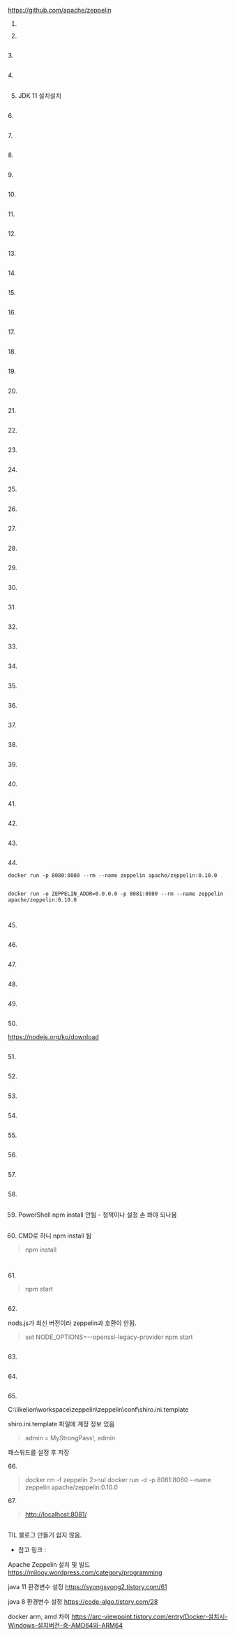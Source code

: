 <p><a href="https://github.com/apache/zeppelin">https://github.com/apache/zeppelin</a></p>
<ol>
<li><p><img alt="" src="https://velog.velcdn.com/images/yjshin/post/df4cc767-962a-428b-8bd0-50c7a18faac2/image.png" /></p>
</li>
<li></li>
</ol>
<p><img alt="" src="https://velog.velcdn.com/images/yjshin/post/b16405b2-a9f8-41f5-badd-c3d23eedfe2a/image.png" /></p>
<p>3.</p>
<p><img alt="" src="https://velog.velcdn.com/images/yjshin/post/11fef37f-debf-4f0a-a501-932deb98bdba/image.png" /></p>
<p>4.</p>
<p><img alt="" src="https://velog.velcdn.com/images/yjshin/post/c13655d7-6a6a-490e-84b4-987676be4375/image.png" /></p>
<ol start="5">
<li>JDK 11 설치설치</li>
</ol>
<p><img alt="" src="https://velog.velcdn.com/images/yjshin/post/b9d3aaae-b5c5-4e5e-8948-4c2c6a09b764/image.png" /></p>
<p>6.</p>
<p><img alt="" src="https://velog.velcdn.com/images/yjshin/post/cd6a9a2c-238e-400a-9e2e-5d6a643d3073/image.png" /></p>
<p>7.</p>
<p><img alt="" src="https://velog.velcdn.com/images/yjshin/post/7cfe8ce0-6fa4-4752-a51f-ea269a1259b7/image.png" /></p>
<p>8.</p>
<p><img alt="" src="https://velog.velcdn.com/images/yjshin/post/394b66a9-fa46-48b7-930a-3272340bcc7b/image.png" /></p>
<p>9.</p>
<p><img alt="" src="https://velog.velcdn.com/images/yjshin/post/6fb82c07-f98a-4228-85b8-05636ac62ce4/image.png" /></p>
<p>10.</p>
<p><img alt="" src="https://velog.velcdn.com/images/yjshin/post/9183c895-3867-4dd3-95bb-f79431ee3c63/image.png" /></p>
<p>11.</p>
<p><img alt="" src="https://velog.velcdn.com/images/yjshin/post/cb2e9d1e-d591-423d-b0da-0c8d06cd2557/image.png" /></p>
<p>12.</p>
<p><img alt="" src="https://velog.velcdn.com/images/yjshin/post/373231cb-8d21-4439-8ad9-df7be5e96e57/image.png" /></p>
<p>13.</p>
<p><img alt="" src="https://velog.velcdn.com/images/yjshin/post/e33f87ec-9e02-44fd-9fa7-026dacb1e856/image.png" /></p>
<p>14.</p>
<p><img alt="" src="https://velog.velcdn.com/images/yjshin/post/9c29e7b5-81bc-450a-8d39-e5bc91527e02/image.png" /></p>
<p>15.</p>
<p><img alt="" src="https://velog.velcdn.com/images/yjshin/post/bbac8a88-a5f8-4315-bd7f-fba75a672be2/image.png" /></p>
<p>16.</p>
<p><img alt="" src="https://velog.velcdn.com/images/yjshin/post/4ec6a65a-a685-44d5-81e1-ed9ca467563a/image.png" /></p>
<p>17.</p>
<p><img alt="" src="https://velog.velcdn.com/images/yjshin/post/f692e3a8-94e9-4e72-b3d5-1379849b5010/image.png" /></p>
<p>18.</p>
<p><img alt="" src="https://velog.velcdn.com/images/yjshin/post/6a4e684f-473d-472e-8712-5a169603af6d/image.png" /></p>
<p>19.</p>
<p><img alt="" src="https://velog.velcdn.com/images/yjshin/post/b0956b1d-9285-4bc4-849c-2e0e724660f6/image.png" /></p>
<p>20.</p>
<p><img alt="" src="https://velog.velcdn.com/images/yjshin/post/1914c877-de0f-46f9-a174-1889d2ff08e4/image.png" /></p>
<p>21.</p>
<p><img alt="" src="https://velog.velcdn.com/images/yjshin/post/9d030bf2-9c62-4a24-92b5-9c57ff034204/image.png" /></p>
<p>22.</p>
<p><img alt="" src="https://velog.velcdn.com/images/yjshin/post/5d8d9b92-ecd9-4bed-8314-fe3a1a41e3cb/image.png" /></p>
<p>23.</p>
<p><img alt="" src="https://velog.velcdn.com/images/yjshin/post/02b8f2d2-721c-4168-9a23-b671f149947b/image.png" /></p>
<p>24.</p>
<p><img alt="" src="https://velog.velcdn.com/images/yjshin/post/5f0d23e1-a559-442e-bcdf-3df4d5a30ea0/image.png" /></p>
<p>25.</p>
<p><img alt="" src="https://velog.velcdn.com/images/yjshin/post/406c5b7b-5a47-4042-8b44-a217c390c3ef/image.png" /></p>
<p>26.</p>
<p><img alt="" src="https://velog.velcdn.com/images/yjshin/post/ee65f71f-77aa-4140-becc-81666cc5e746/image.png" /></p>
<p>27.</p>
<p><img alt="" src="https://velog.velcdn.com/images/yjshin/post/5144823a-e0bb-41a4-8c7c-ff601624cc06/image.png" /></p>
<p>28.</p>
<p><img alt="" src="https://velog.velcdn.com/images/yjshin/post/c513af9b-f149-4ea2-a7ce-abe3d418fce5/image.png" /></p>
<p>29.</p>
<p><img alt="" src="https://velog.velcdn.com/images/yjshin/post/6fa98dc6-1829-4d87-9d28-26bc36989e3d/image.png" /></p>
<p>30.</p>
<p><img alt="" src="https://velog.velcdn.com/images/yjshin/post/9792748b-9b7e-4f90-8f9c-e375ce865302/image.png" /></p>
<p>31.</p>
<p><img alt="" src="https://velog.velcdn.com/images/yjshin/post/86b11dba-8bf1-47a8-9d85-b03f4cbc28a9/image.png" /></p>
<p>32.</p>
<p><img alt="" src="https://velog.velcdn.com/images/yjshin/post/88e8161f-d4a1-43f6-b04b-ea970ff2ef92/image.png" /></p>
<p>33.</p>
<p><img alt="" src="https://velog.velcdn.com/images/yjshin/post/ac97f487-d9bd-4e4b-8486-c146b694075f/image.png" /></p>
<p>34.</p>
<p><img alt="" src="https://velog.velcdn.com/images/yjshin/post/487a7c4d-64b4-41c4-b17e-94bef4a54dd4/image.png" /></p>
<p>35.</p>
<p><img alt="" src="https://velog.velcdn.com/images/yjshin/post/ee9cb54a-e57d-4d82-9588-6170eb6798c5/image.png" /></p>
<p>36.</p>
<p><img alt="" src="https://velog.velcdn.com/images/yjshin/post/02fdd561-cbe0-434a-84a7-89a5ea3ec2c7/image.png" /></p>
<p>37.</p>
<p><img alt="" src="https://velog.velcdn.com/images/yjshin/post/f828c0fb-e763-493f-bc40-02128705e937/image.png" /></p>
<p>38.</p>
<p><img alt="" src="https://velog.velcdn.com/images/yjshin/post/abf637d5-24a4-4849-b870-b54e5ff889d3/image.png" /></p>
<p>39.</p>
<p><img alt="" src="https://velog.velcdn.com/images/yjshin/post/edc90d8b-2eef-41b7-8381-43878d624100/image.png" /></p>
<p>40.</p>
<p><img alt="" src="https://velog.velcdn.com/images/yjshin/post/8d1f4556-882d-44b2-bc96-caa045c16941/image.png" /></p>
<p>41.</p>
<p><img alt="" src="https://velog.velcdn.com/images/yjshin/post/2901ab6f-9aa2-41e9-a5dd-ffd3f46cff26/image.png" /></p>
<p>42.</p>
<p><img alt="" src="https://velog.velcdn.com/images/yjshin/post/d172c8ed-94d1-4b96-b07c-15bcfb850d5f/image.png" /></p>
<p>43.</p>
<p><img alt="" src="https://velog.velcdn.com/images/yjshin/post/17e6dea1-17fc-4897-b9a2-4a4f7240d032/image.png" /></p>
<p>44.</p>
<pre><code>docker run -p 8080:8080 --rm --name zeppelin apache/zeppelin:0.10.0

docker run -e ZEPPELIN_ADDR=0.0.0.0 -p 8081:8080 --rm --name zeppelin apache/zeppelin:0.10.0</code></pre><p><img alt="" src="https://velog.velcdn.com/images/yjshin/post/da39aa60-3443-455e-9609-7ddbf38e88cc/image.png" /></p>
<p>45.</p>
<p><img alt="" src="https://velog.velcdn.com/images/yjshin/post/05aeba69-50d3-4939-b358-e300e877f80f/image.png" /></p>
<p>46.</p>
<p><img alt="" src="https://velog.velcdn.com/images/yjshin/post/409117c4-409d-4877-aa42-270813d07952/image.png" /></p>
<p>47.</p>
<p><img alt="" src="https://velog.velcdn.com/images/yjshin/post/af591f92-47ea-4c5c-a5b3-2bcf7af96440/image.png" /></p>
<p>48.</p>
<p><img alt="" src="https://velog.velcdn.com/images/yjshin/post/5389d41e-372f-464e-aff2-7bc1ac259254/image.png" /></p>
<p>49.</p>
<p><img alt="" src="https://velog.velcdn.com/images/yjshin/post/afb57dd3-751b-41b8-9d7b-be8341cbe5ba/image.png" /></p>
<p>50.</p>
<p><a href="https://nodejs.org/ko/download">https://nodejs.org/ko/download</a></p>
<p><img alt="" src="https://velog.velcdn.com/images/yjshin/post/820bee24-1db2-4bff-a05c-3e8f0e0db1a4/image.png" /></p>
<p>51.</p>
<p><img alt="" src="https://velog.velcdn.com/images/yjshin/post/ca5929e1-01e2-4f1b-82da-4d8bf187c9d8/image.png" /></p>
<p>52.</p>
<p><img alt="" src="https://velog.velcdn.com/images/yjshin/post/dc4ca8a5-48a0-4233-b304-5f2fa6607506/image.png" /></p>
<p>53.</p>
<p><img alt="" src="https://velog.velcdn.com/images/yjshin/post/6afddce4-97a6-4a69-92cb-4c9828c9c3b7/image.png" /></p>
<p>54.</p>
<p><img alt="" src="https://velog.velcdn.com/images/yjshin/post/6420f2cb-c25b-4b9e-8281-c90d03e925db/image.png" /></p>
<p>55.</p>
<p><img alt="" src="https://velog.velcdn.com/images/yjshin/post/3d94b4fb-1ca6-4e8b-b0d3-02b131e4f79a/image.png" /></p>
<p>56.</p>
<p><img alt="" src="https://velog.velcdn.com/images/yjshin/post/f873a00a-c800-4760-a6d0-1c9dd856536e/image.png" /></p>
<p>57.</p>
<p><img alt="" src="https://velog.velcdn.com/images/yjshin/post/037aaa60-dc7a-4bbf-a5b3-cf90206e701e/image.png" /></p>
<p>58.</p>
<p><img alt="" src="https://velog.velcdn.com/images/yjshin/post/e9add742-8e6b-4694-9c28-fc7250adb2a9/image.png" /></p>
<ol start="59">
<li>PowerShell npm install 안됨 - 정책이나 설정 손 봐야 되나봄</li>
</ol>
<p><img alt="" src="https://velog.velcdn.com/images/yjshin/post/4257c868-7991-4a42-ba0d-b5b47f0b3e93/image.png" /></p>
<ol start="60">
<li>CMD로 하니 npm install 됨</li>
</ol>
<blockquote>
<p>npm install</p>
</blockquote>
<p><img alt="" src="https://velog.velcdn.com/images/yjshin/post/abe48938-701a-4b85-979f-0b37bb3ccf70/image.png" /></p>
<p><img alt="" src="https://velog.velcdn.com/images/yjshin/post/37873215-0a35-4db9-9239-57d76d59f26b/image.png" /></p>
<p>61.</p>
<blockquote>
<p>npm start</p>
</blockquote>
<p><img alt="" src="https://velog.velcdn.com/images/yjshin/post/f37fbed1-dd17-4b7d-9d9f-2842a2872c78/image.png" /></p>
<p>62.</p>
<p>nods.js가 최신 버전이라 zeppelin과 호환이 안됨.</p>
<blockquote>
<p>set NODE_OPTIONS=--openssl-legacy-provider
npm start</p>
</blockquote>
<p><img alt="" src="https://velog.velcdn.com/images/yjshin/post/fabde14d-33b6-4a9e-bbe0-bd94bc8338e6/image.png" /></p>
<p>63.</p>
<p><img alt="" src="https://velog.velcdn.com/images/yjshin/post/fbbe3149-2eab-42ac-b99b-59bd26caae2a/image.png" /></p>
<p>64.</p>
<p><img alt="" src="https://velog.velcdn.com/images/yjshin/post/73318fa2-03eb-4750-8e75-de389e6ce4a3/image.png" /></p>
<p>65.
<img alt="" src="https://velog.velcdn.com/images/yjshin/post/992f65f1-aed8-41d2-8901-71567817e991/image.png" /></p>
<p>C:\likelion\workspace\zeppelin\zeppelin\conf\shiro.ini.template</p>
<p>shiro.ini.template 파일에 계정 정보 있음</p>
<blockquote>
<p>admin = MyStrongPass!, admin</p>
</blockquote>
<p>패스워드를 설정 후 저장</p>
<p>66.</p>
<blockquote>
<p>docker rm -f zeppelin 2&gt;nul
docker run -d -p 8081:8080 --name zeppelin apache/zeppelin:0.10.0</p>
</blockquote>
<p>67.</p>
<blockquote>
<p><a href="http://localhost:8081/">http://localhost:8081/</a></p>
</blockquote>
<p><img alt="" src="https://velog.velcdn.com/images/yjshin/post/7376d7bc-d93e-4568-b82b-1bbad3e30edc/image.png" /></p>
<p>TIL 블로그 만들기 쉽지 않음.</p>
<ul>
<li>참고 링크 : </li>
</ul>
<p>Apache Zeppelin 설치 및 빌드
<a href="https://milooy.wordpress.com/category/programming">https://milooy.wordpress.com/category/programming</a></p>
<p>java 11 환경변수 설정 
<a href="https://syongsyong2.tistory.com/61">https://syongsyong2.tistory.com/61</a></p>
<p>java 8 환경변수 설정
<a href="https://code-algo.tistory.com/28">https://code-algo.tistory.com/28</a></p>
<p>docker arm, amd 차이
<a href="https://arc-viewpoint.tistory.com/entry/Docker-%EC%84%A4%EC%B9%98%EC%8B%9C-Windows-%EC%84%A4%EC%B9%98%EB%B2%84%EC%A0%84-%EC%A4%91-AMD64%EC%99%80-ARM64">https://arc-viewpoint.tistory.com/entry/Docker-설치시-Windows-설치버전-중-AMD64와-ARM64</a></p>